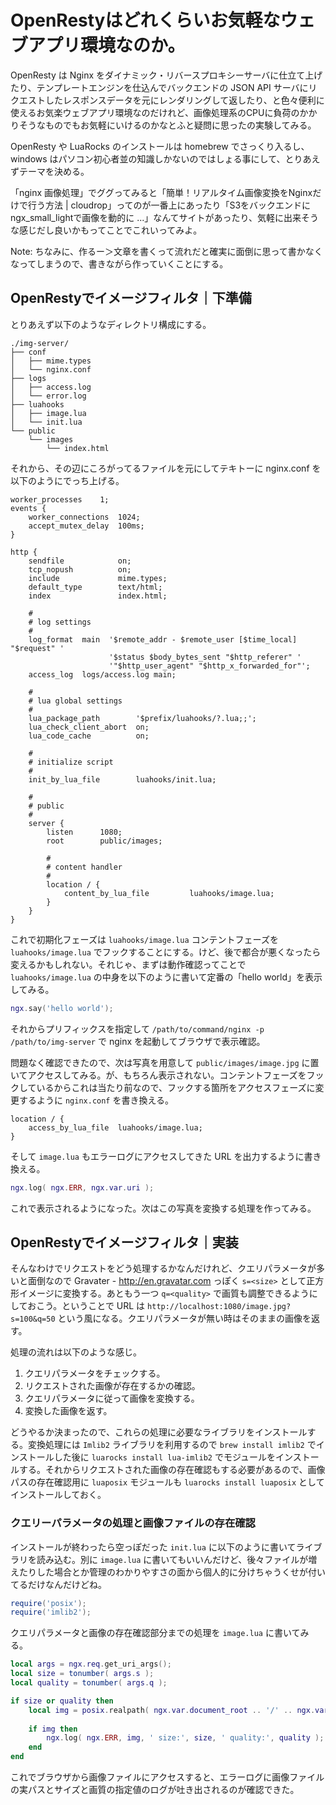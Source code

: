 # OpenRestyはどれくらいお気軽なウェブアプリ環境なのか。

OpenResty は Nginx をダイナミック・リバースプロキシーサーバに仕立て上げたり、テンプレートエンジンを仕込んでバックエンドの JSON API サーバにリクエストしたレスポンスデータを元にレンダリングして返したり、と色々便利に使えるお気楽ウェブアプリ環境なのだけれど、画像処理系のCPUに負荷のかかりそうなものでもお気軽にいけるのかなとふと疑問に思ったの実験してみる。

OpenResty や LuaRocks のインストールは homebrew でさっくり入るし、windows はパソコン初心者並の知識しかないのではしょる事にして、とりあえずテーマを決める。

「nginx 画像処理」でググってみると「簡単！リアルタイム画像変換をNginxだけで行う方法 | cloudrop」ってのが一番上にあったり「S3をバックエンドにngx_small_lightで画像を動的に ...」なんてサイトがあったり、気軽に出来そうな感じだし良いかもってことでこれいってみよ。

Note: ちなみに、作るー＞文章を書くって流れだと確実に面倒に思って書かなくなってしまうので、書きながら作っていくことにする。


## OpenRestyでイメージフィルタ｜下準備

とりあえず以下のようなディレクトリ構成にする。

```
./img-server/
├── conf
│   ├── mime.types
│   └── nginx.conf
├── logs
│   ├── access.log
│   └── error.log
├── luahooks
│   ├── image.lua
│   └── init.lua
└── public
    └── images
        └── index.html
```

それから、その辺にころがってるファイルを元にしてテキトーに nginx.conf を以下のようにでっち上げる。

```nginx
worker_processes    1;
events {
    worker_connections  1024;
    accept_mutex_delay  100ms;
}

http {
    sendfile            on;
    tcp_nopush          on;
    include             mime.types;
    default_type        text/html;
    index               index.html;
    
    #
    # log settings
    #
    log_format  main  '$remote_addr - $remote_user [$time_local] "$request" '
                      '$status $body_bytes_sent "$http_referer" '
                      '"$http_user_agent" "$http_x_forwarded_for"';
    access_log  logs/access.log main;
    
    # 
    # lua global settings
    #
    lua_package_path        '$prefix/luahooks/?.lua;;';
    lua_check_client_abort  on;
    lua_code_cache          on;
    
    #
    # initialize script
    #
    init_by_lua_file        luahooks/init.lua;
    
    #
    # public
    #
    server {
        listen      1080;
        root        public/images;
        
        #
        # content handler
        #
        location / {
            content_by_lua_file         luahooks/image.lua;
        }
    }
}

```

これで初期化フェーズは `luahooks/image.lua` コンテントフェーズを `luahooks/image.lua` でフックすることにする。けど、後で都合が悪くなったら変えるかもしれない。それじゃ、まずは動作確認ってことで `luahooks/image.lua` の中身を以下のように書いて定番の「hello world」を表示してみる。

```lua
ngx.say('hello world');
```

それからプリフィックスを指定して `/path/to/command/nginx -p /path/to/img-server` で nginx を起動してブラウザで表示確認。

問題なく確認できたので、次は写真を用意して `public/images/image.jpg` に置いてアクセスしてみる。が、もちろん表示されない。コンテントフェーズをフックしているからこれは当たり前なので、フックする箇所をアクセスフェーズに変更するように `nginx.conf` を書き換える。

```nginx
location / {
    access_by_lua_file  luahooks/image.lua;
}
```

そして `image.lua` もエラーログにアクセスしてきた URL を出力するように書き換える。

```lua
ngx.log( ngx.ERR, ngx.var.uri );
```

これで表示されるようになった。次はこの写真を変換する処理を作ってみる。

## OpenRestyでイメージフィルタ｜実装

そんなわけでリクエストをどう処理するかなんだけれど、クエリパラメータが多いと面倒なので Gravater - http://en.gravatar.com  っぽく `s=<size>` として正方形イメージに変換する。あともう一つ `q=<quality>` で画質も調整できるようにしておこう。ということで URL は `http://localhost:1080/image.jpg?s=100&q=50` という風になる。クエリパラメータが無い時はそのままの画像を返す。

処理の流れは以下のような感じ。

1. クエリパラメータをチェックする。
2. リクエストされた画像が存在するかの確認。
3. クエリパラメータに従って画像を変換する。
4. 変換した画像を返す。

どうやるか決まったので、これらの処理に必要なライブラリをインストールする。変換処理には `Imlib2` ライブラリを利用するので `brew install imlib2` でインストールした後に `luarocks install lua-imlib2` でモジュールをインストールする。それからリクエストされた画像の存在確認もする必要があるので、画像パスの存在確認用に `luaposix` モジュールも `luarocks install luaposix` としてインストールしておく。


### クエリーパラメータの処理と画像ファイルの存在確認

インストールが終わったら空っぽだった `init.lua` に以下のように書いてライブラリを読み込む。別に `image.lua` に書いてもいいんだけど、後々ファイルが増えたりした場合とか管理のわかりやすさの面から個人的に分けちゃうくせが付いてるだけなんだけどね。

```lua
require('posix');
require('imlib2');
```

クエリパラメータと画像の存在確認部分までの処理を `image.lua` に書いてみる。

```lua
local args = ngx.req.get_uri_args();
local size = tonumber( args.s );
local quality = tonumber( args.q );

if size or quality then
    local img = posix.realpath( ngx.var.document_root .. '/' .. ngx.var.uri );
    
    if img then
        ngx.log( ngx.ERR, img, ' size:', size, ' quality:', quality );
    end
end
```

これでブラウザから画像ファイルにアクセスすると、エラーログに画像ファイルの実パスとサイズと画質の指定値のログが吐き出されるのが確認できた。

